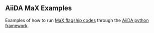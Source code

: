 AiiDA MaX Examples
-------------------

Examples of how to run [MaX flagship codes](http://www.max-centre.eu/flagship-codes/)
through the [AiiDA python framework](http://www.aiida.net/).
